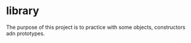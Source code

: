 # library

The purpose of this project is to practice with some objects, constructors adn prototypes.